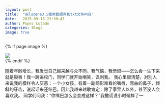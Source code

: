 ```yaml
---
layout: post
title:  "用lucene3.5搜索数据库和txt文件内容"
date:   2015-09-13 23:30:47
author: Popez Lotado
categories: Blogs
image: true
---
```



{% if page.image %}
<div class="post-img">
<img class="img-responsive img-post" src=" {{site.baseurl}}/img/post2.jpeg "/>
</div>
{% endif %}



随着年龄增长，我发觉自己越来越与众不同。我气恼，我愤恨——怎么会一生下来就是裂唇！我一跨进校门，同学们就开始嘲笑，讽刺我。 我心里很清楚，对别人来说我的模样令人厌恶：一个小女孩，有着一副畸形难看的嘴唇，弯曲的鼻子，倾斜的牙齿，说起话来还结巴。因此我越来越敢肯定：除了家里人以外，甚至没人会喜欢我。 同学们问我：“你嘴巴怎么会变成这样？”我撒谎说小时候摔了一